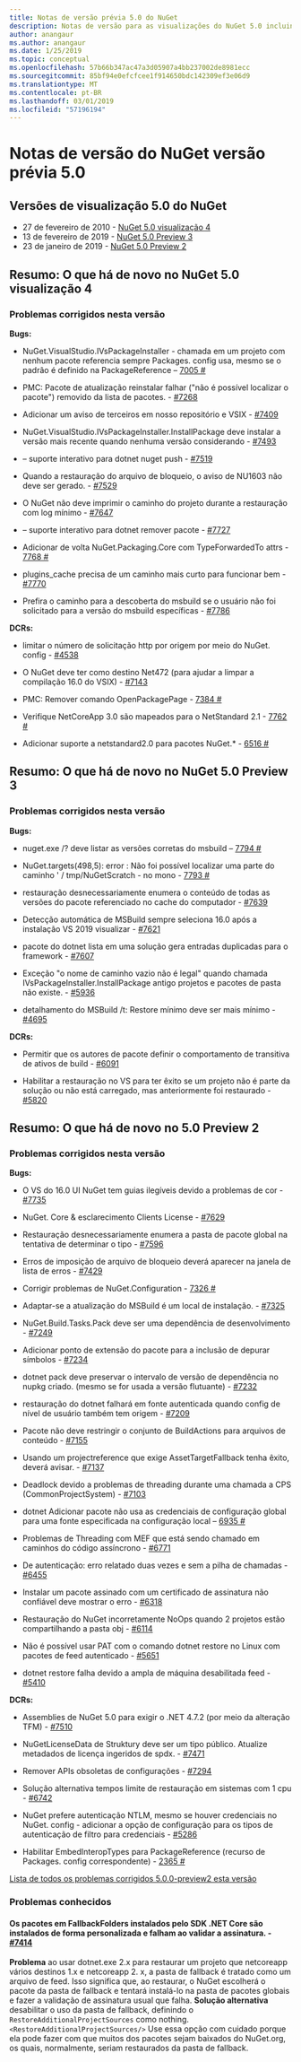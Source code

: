 ```yaml
---
title: Notas de versão prévia 5.0 do NuGet
description: Notas de versão para as visualizações do NuGet 5.0 incluindo problemas conhecidos, correções de bug, novos recursos e DCRs.
author: anangaur
ms.author: anangaur
ms.date: 1/25/2019
ms.topic: conceptual
ms.openlocfilehash: 57b66b347ac47a3d05907a4bb237002de8981ecc
ms.sourcegitcommit: 85bf94e0efcfcee1f914650bdc142309ef3e06d9
ms.translationtype: MT
ms.contentlocale: pt-BR
ms.lasthandoff: 03/01/2019
ms.locfileid: "57196194"
---
```

# <a name="nuget-50-preview-release-notes"></a>Notas de versão do NuGet versão prévia 5.0

## <a name="nuget-50-preview-releases"></a>Versões de visualização 5.0 do NuGet

* 27 de fevereiro de 2010 - [NuGet 5.0 visualização 4](#summary-whats-new-in-50-preview-4)
* 13 de fevereiro de 2019 - [NuGet 5.0 Preview 3](#summary-whats-new-in-50-preview-3)
* 23 de janeiro de 2019 - [NuGet 5.0 Preview 2](#summary-whats-new-in-50-preview-2)

## <a name="summary-whats-new-in-nuget-50-preview-4"></a>Resumo: O que há de novo no NuGet 5.0 visualização 4

### <a name="issues-fixed-in-this-release"></a>Problemas corrigidos nesta versão

**Bugs:**

* NuGet.VisualStudio.IVsPackageInstaller - chamada em um projeto com nenhum pacote referencia sempre Packages. config usa, mesmo se o padrão é definido na PackageReference – [7005 #](https://github.com/NuGet/Home/issues/7005)

* PMC: Pacote de atualização reinstalar falhar ("não é possível localizar o pacote") removido da lista de pacotes. - [#7268](https://github.com/NuGet/Home/issues/7268)

* Adicionar um aviso de terceiros em nosso repositório e VSIX - [#7409](https://github.com/NuGet/Home/issues/7409)

* NuGet.VisualStudio.IVsPackageInstaller.InstallPackage deve instalar a versão mais recente quando nenhuma versão considerando - [#7493](https://github.com/NuGet/Home/issues/7493)

* – suporte interativo para dotnet nuget push - [#7519](https://github.com/NuGet/Home/issues/7519)

* Quando a restauração do arquivo de bloqueio, o aviso de NU1603 não deve ser gerado. - [#7529](https://github.com/NuGet/Home/issues/7529)

* O NuGet não deve imprimir o caminho do projeto durante a restauração com log mínimo - [#7647](https://github.com/NuGet/Home/issues/7647)

* – suporte interativo para dotnet remover pacote - [#7727](https://github.com/NuGet/Home/issues/7727)

* Adicionar de volta NuGet.Packaging.Core com TypeForwardedTo attrs - [7768 #](https://github.com/NuGet/Home/issues/7768)

* plugins_cache precisa de um caminho mais curto para funcionar bem - [#7770](https://github.com/NuGet/Home/issues/7770)

* Prefira o caminho para a descoberta do msbuild se o usuário não foi solicitado para a versão do msbuild específicas - [#7786](https://github.com/NuGet/Home/issues/7786)

**DCRs:**

* limitar o número de solicitação http por origem por meio do NuGet. config - [#4538](https://github.com/NuGet/Home/issues/4538)

* O NuGet deve ter como destino Net472 (para ajudar a limpar a compilação 16.0 do VSIX) - [#7143](https://github.com/NuGet/Home/issues/7143)

* PMC: Remover comando OpenPackagePage - [7384 #](https://github.com/NuGet/Home/issues/7384)

* Verifique NetCoreApp 3.0 são mapeados para o NetStandard 2.1 - [7762 #](https://github.com/NuGet/Home/issues/7762)

* Adicionar suporte a netstandard2.0 para pacotes NuGet.* - [6516 #](https://github.com/NuGet/Home/issues/6516)


## <a name="summary-whats-new-in-nuget-50-preview-3"></a>Resumo: O que há de novo no NuGet 5.0 Preview 3

### <a name="issues-fixed-in-this-release"></a>Problemas corrigidos nesta versão 

**Bugs:**

* nuget.exe /? deve listar as versões corretas do msbuild – [7794 #](https://github.com/NuGet/Home/issues/7794)

* NuGet.targets(498,5): error : Não foi possível localizar uma parte do caminho ' / tmp/NuGetScratch - no mono - [7793 #](https://github.com/NuGet/Home/issues/7793)

* restauração desnecessariamente enumera o conteúdo de todas as versões do pacote referenciado no cache do computador - [#7639](https://github.com/NuGet/Home/issues/7639)

* Detecção automática de MSBuild sempre seleciona 16.0 após a instalação VS 2019 visualizar - [#7621](https://github.com/NuGet/Home/issues/7621)

* pacote do dotnet lista em uma solução gera entradas duplicadas para o framework - [#7607](https://github.com/NuGet/Home/issues/7607)

* Exceção "o nome de caminho vazio não é legal" quando chamada IVsPackageInstaller.InstallPackage antigo projetos e pacotes de pasta não existe. - [#5936](https://github.com/NuGet/Home/issues/5936)

* detalhamento do MSBuild /t: Restore mínimo deve ser mais mínimo - [#4695](https://github.com/NuGet/Home/issues/4695)

**DCRs:**

* Permitir que os autores de pacote definir o comportamento de transitiva de ativos de build - [#6091](https://github.com/NuGet/Home/issues/6091)

* Habilitar a restauração no VS para ter êxito se um projeto não é parte da solução ou não está carregado, mas anteriormente foi restaurado - [#5820](https://github.com/NuGet/Home/issues/5820)


## <a name="summary-whats-new-in-50-preview-2"></a>Resumo: O que há de novo no 5.0 Preview 2

### <a name="issues-fixed-in-this-release"></a>Problemas corrigidos nesta versão

**Bugs:**

* O VS do 16.0 UI NuGet tem guias ilegíveis devido a problemas de cor - [#7735](https://github.com/NuGet/Home/issues/7735)

* NuGet. Core & esclarecimento Clients License - [#7629](https://github.com/NuGet/Home/issues/7629)

* Restauração desnecessariamente enumera a pasta de pacote global na tentativa de determinar o tipo - [#7596](https://github.com/NuGet/Home/issues/7596)

* Erros de imposição de arquivo de bloqueio deverá aparecer na janela de lista de erros - [#7429](https://github.com/NuGet/Home/issues/7429)

* Corrigir problemas de NuGet.Configuration - [7326 #](https://github.com/NuGet/Home/issues/7326)

* Adaptar-se a atualização do MSBuild é um local de instalação.  - [#7325](https://github.com/NuGet/Home/issues/7325)

* NuGet.Build.Tasks.Pack deve ser uma dependência de desenvolvimento - [#7249](https://github.com/NuGet/Home/issues/7249)

* Adicionar ponto de extensão do pacote para a inclusão de depurar símbolos - [#7234](https://github.com/NuGet/Home/issues/7234)

* dotnet pack deve preservar o intervalo de versão de dependência no nupkg criado. (mesmo se for usada a versão flutuante) - [#7232](https://github.com/NuGet/Home/issues/7232)

* restauração do dotnet falhará em fonte autenticada quando config de nível de usuário também tem origem - [#7209](https://github.com/NuGet/Home/issues/7209)

* Pacote não deve restringir o conjunto de BuildActions para arquivos de conteúdo - [#7155](https://github.com/NuGet/Home/issues/7155)

* Usando um projectreference que exige AssetTargetFallback tenha êxito, deverá avisar. - [#7137](https://github.com/NuGet/Home/issues/7137)

* Deadlock devido a problemas de threading durante uma chamada a CPS (CommonProjectSystem) - [#7103](https://github.com/NuGet/Home/issues/7103)

* dotnet Adicionar pacote não usa as credenciais de configuração global para uma fonte especificada na configuração local – [6935 #](https://github.com/NuGet/Home/issues/6935)

* Problemas de Threading com MEF que está sendo chamado em caminhos do código assíncrono - [#6771](https://github.com/NuGet/Home/issues/6771)

* De autenticação: erro relatado duas vezes e sem a pilha de chamadas - [#6455](https://github.com/NuGet/Home/issues/6455)

* Instalar um pacote assinado com um certificado de assinatura não confiável deve mostrar o erro - [#6318](https://github.com/NuGet/Home/issues/6318)

* Restauração do NuGet incorretamente NoOps quando 2 projetos estão compartilhando a pasta obj - [#6114](https://github.com/NuGet/Home/issues/6114)

* Não é possível usar PAT com o comando dotnet restore no Linux com pacotes de feed autenticado - [#5651](https://github.com/NuGet/Home/issues/5651)

* dotnet restore falha devido a ampla de máquina desabilitada feed - [#5410](https://github.com/NuGet/Home/issues/5410)

**DCRs:**

* Assemblies de NuGet 5.0 para exigir o .NET 4.7.2 (por meio da alteração TFM) - [#7510](https://github.com/NuGet/Home/issues/7510)

* NuGetLicenseData de Struktury deve ser um tipo público. Atualize metadados de licença ingeridos de spdx. - [#7471](https://github.com/NuGet/Home/issues/7471)

* Remover APIs obsoletas de configurações - [#7294](https://github.com/NuGet/Home/issues/7294)

* Solução alternativa tempos limite de restauração em sistemas com 1 cpu - [#6742](https://github.com/NuGet/Home/issues/6742)

* NuGet prefere autenticação NTLM, mesmo se houver credenciais no NuGet. config - adicionar a opção de configuração para os tipos de autenticação de filtro para credenciais - [#5286](https://github.com/NuGet/Home/issues/5286)

* Habilitar EmbedInteropTypes para PackageReference (recurso de Packages. config correspondente) - [2365 #](https://github.com/NuGet/Home/issues/2365)

[Lista de todos os problemas corrigidos 5.0.0-preview2 esta versão](https://github.com/NuGet/Home/issues?q=is%3Aissue+is%3Aclosed+milestone%3A%224.9.2")

### <a name="known-issues"></a>Problemas conhecidos

#### <a name="packages-in-fallbackfolders-installed-by-net-core-sdk-are-custom-installed-and-fail-signature-validation---7414httpsgithubcomnugethomeissues7414"></a>Os pacotes em FallbackFolders instalados pelo SDK .NET Core são instalados de forma personalizada e falham ao validar a assinatura. - [#7414](https://github.com/NuGet/Home/issues/7414)
**Problema** ao usar dotnet.exe 2.x para restaurar um projeto que netcoreapp vários destinos 1.x e netcoreapp 2. x, a pasta de fallback é tratado como um arquivo de feed. Isso significa que, ao restaurar, o NuGet escolherá o pacote da pasta de fallback e tentará instalá-lo na pasta de pacotes globais e fazer a validação de assinatura usual que falha.
**Solução alternativa** desabilitar o uso da pasta de fallback, definindo o `RestoreAdditionalProjectSources` como nothing. `<RestoreAdditionalProjectSources/>` Use essa opção com cuidado porque ela pode fazer com que muitos dos pacotes sejam baixados do NuGet.org, os quais, normalmente, seriam restaurados da pasta de fallback.
